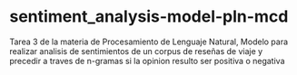 # sentiment_analysis-model-pln-mcd
Tarea 3 de la materia de Procesamiento de Lenguaje Natural, Modelo para realizar analisis de sentimientos de un corpus de reseñas de viaje y precedir a traves de n-gramas si la opinion resulto ser positiva o negativa
